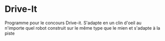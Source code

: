 # Drive-It

Programme pour le concours Drive-it. S'adapte en un clin d'oeil au n'importe quel robot construit sur le même type que le mien et s'adapte à la piste
